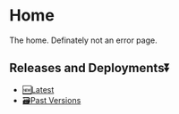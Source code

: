 # Home

The home. Definately not an error page.

## Releases and Deployments⏬

- [🆕Latest](io-family.com)
- [🗃️Past Versions](https://github.com/io-family/home/releases)
